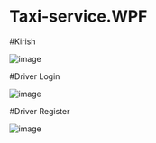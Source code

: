# Taxi-service.WPF

#Kirish

![image](https://github.com/SamandarYigitaliyev/Taxi-service.WPF/assets/121451433/88db15f5-27de-47b0-aa8b-dd2f1d19f55d)

#Driver Login

![image](https://github.com/SamandarYigitaliyev/Taxi-service.WPF/assets/121451433/31ed28b3-b082-4518-a20a-edd57cdb8dcc)

#Driver Register

![image](https://github.com/SamandarYigitaliyev/Taxi-service.WPF/assets/121451433/33899ff6-811f-41c5-9530-3fc258a56f12)





